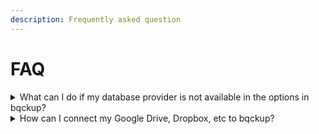 ```yaml
---
description: Frequently asked question
---
```


# FAQ

<details>

<summary>What can I do if my database provider is not available in the options in bqckup?</summary>

Currently, [bqckup](https://bqckup.com) only supports **MySQL** and **PostGRE** as database providers. If the database provider you are using is not available in the options, you can submit a feature request to the [bqckup](https://bqckup.com), or even contribute to adding the feature yourself.

</details>

<details>

<summary>How can I connect my Google Drive, Dropbox, etc to bqckup?</summary>

[Bqckup](https://bqckup.com) was created based on the issues we experienced, and we use S3 as a storage for the data. You can read an article that I have written [here](https://medium.com/@thisnugroho/we-creating-a-secure-backup-solution-for-peace-of-mind-31b9963975b8), which explains why we chose to use S3 over Google Drive. However, if you do require this feature, please do not hesitate to submit a feature request and we will review whether it is necessary to add or not. or, you can contribute by adding this feature to [Bqckup](https://bqckup.com) 😀

</details>
